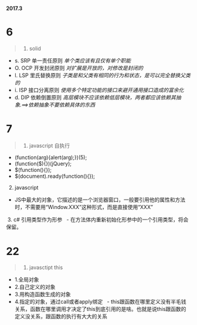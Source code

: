 #### 2017.3

# 6
> 1. solid
   - s. SRP 单一责任原则  _单个类应该有且仅有单个职能_
   - O. OCP 开发封闭原则  _对扩展是开放的，对修改是封闭的_
   - l. LSP 里氏替换原则  _子类是和父类有相同的行为和状态，是可以完全替换父类的_
   - i. ISP 接口分离原则  _使用多个特定功能的接口来避开通用接口造成的富余化_
   - d. DIP 依赖倒置原则  _高层模块不应该依赖低层模块，两者都应该依赖其抽象.==>依赖抽象不要依赖具体的东西_
    
# 7
> 1. javascript 自执行
   - (function(arg){alert(arg);})(5);
   - (function($){})(jQuery);
   - $(function(){});
   - $(document).ready(function(){});
   
  2. javascript
   - JS中最大的对象，它描述的是一个浏览器窗口，一般要引用他的属性和方法时，不需要用“Window.XXX”这种形式，而是直接使用“XXX”
   
  3. c# 引用类型作为形参
   - 在方法体内重新初始化形参中的一个引用类型，将会保留。
 
# 22
> 1. javasctipt this
   - 1.全局对象 
   - 2.自己定义的对象
   - 3.用构造函数生成的对象
   - 4.指定的对象，通过call或者apply绑定
   - this跟函数在哪里定义没有半毛钱关系，函数在哪里调用才决定了this到底引用的是啥。也就是说this跟函数的定义没关系，跟函数的执行有大大的关系
